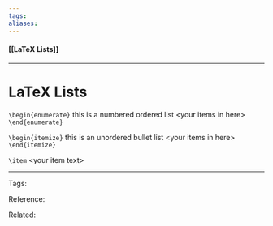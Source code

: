 ```yaml
---
tags:
aliases: 
---
```


#### [[LaTeX Lists]]

---

# LaTeX Lists

`\begin{enumerate}` this is a numbered ordered list
    \<your items in here\>
`\end{enumerate}`

`\begin{itemize}` this is an unordered bullet list
    \<your items in here\>
`\end{itemize}`

`\item` \<your item text\>

---
Tags: 

Reference:

Related:

